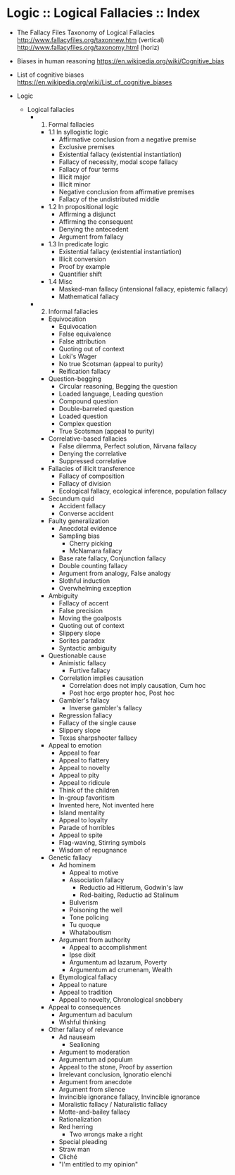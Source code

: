 # Logic :: Logical Fallacies :: Index


* The Fallacy Files Taxonomy of Logical Fallacies
http://www.fallacyfiles.org/taxonnew.htm (vertical)
http://www.fallacyfiles.org/taxonomy.html (horiz)

* Biases in human reasoning
https://en.wikipedia.org/wiki/Cognitive_bias

* List of cognitive biases
https://en.wikipedia.org/wiki/List_of_cognitive_biases


* Logic
  * Logical fallacies
    * 1. Formal fallacies
      * 1.1 In syllogistic logic
        - Affirmative conclusion from a negative premise
        - Exclusive premises
        - Existential fallacy (existential instantiation)
        - Fallacy of necessity, modal scope fallacy
        - Fallacy of four terms
        - Illicit major
        - Illicit minor
        - Negative conclusion from affirmative premises
        - Fallacy of the undistributed middle
      * 1.2 In propositional logic
        - Affirming a disjunct
        - Affirming the consequent
        - Denying the antecedent
        - Argument from fallacy
      * 1.3 In predicate logic
        - Existential fallacy (existential instantiation)
        - Illicit conversion
        - Proof by example
        - Quantifier shift
      * 1.4 Misc
        - Masked-man fallacy (intensional fallacy, epistemic fallacy)
        - Mathematical fallacy
    * 2. Informal fallacies
      - Equivocation
        - Equivocation
        - False equivalence
        - False attribution
        - Quoting out of context
        - Loki's Wager
        - No true Scotsman (appeal to purity)
        - Reification fallacy
      - Question-begging
          - Circular reasoning, Begging the question
          - Loaded language, Leading question
          - Compound question
          - Double-barreled question
          - Loaded question
          - Complex question
          - True Scotsman (appeal to purity)
      - Correlative-based fallacies
        - False dilemma, Perfect solution, Nirvana fallacy
        - Denying the correlative
        - Suppressed correlative
      - Fallacies of illicit transference
        - Fallacy of composition
        - Fallacy of division
        - Ecological fallacy, ecological inference, population fallacy
      - Secundum quid
        - Accident fallacy
        - Converse accident
      - Faulty generalization
        - Anecdotal evidence
        - Sampling bias
          - Cherry picking
          - McNamara fallacy
        - Base rate fallacy, Conjunction fallacy
        - Double counting fallacy
        - Argument from analogy, False analogy
        - Slothful induction
        - Overwhelming exception
      - Ambiguity
        - Fallacy of accent
        - False precision
        - Moving the goalposts
        - Quoting out of context
        - Slippery slope
        - Sorites paradox
        - Syntactic ambiguity
      - Questionable cause
        - Animistic fallacy
          - Furtive fallacy
        - Correlation implies causation
          - Correlation does not imply causation, Cum hoc
          - Post hoc ergo propter hoc, Post hoc
        - Gambler's fallacy
          - Inverse gambler's fallacy
        - Regression fallacy
        - Fallacy of the single cause
        - Slippery slope
        - Texas sharpshooter fallacy
      - Appeal to emotion
        - Appeal to fear
        - Appeal to flattery
        - Appeal to novelty
        - Appeal to pity
        - Appeal to ridicule
        - Think of the children
        - In-group favoritism
        - Invented here, Not invented here
        - Island mentality
        - Appeal to loyalty
        - Parade of horribles
        - Appeal to spite
        - Flag-waving, Stirring symbols
        - Wisdom of repugnance
      - Genetic fallacy
        - Ad hominem
          - Appeal to motive
          - Association fallacy
            - Reductio ad Hitlerum, Godwin's law
            - Red-baiting, Reductio ad Stalinum
          - Bulverism
          - Poisoning the well
          - Tone policing
          - Tu quoque
          - Whataboutism
        - Argument from authority
          - Appeal to accomplishment
          - Ipse dixit
          - Argumentum ad lazarum, Poverty
          - Argumentum ad crumenam, Wealth
        - Etymological fallacy
        - Appeal to nature
        - Appeal to tradition
        - Appeal to novelty, Chronological snobbery
      - Appeal to consequences
        - Argumentum ad baculum
        - Wishful thinking
      - Other fallacy of relevance
        - Ad nauseam
          - Sealioning
        - Argument to moderation
        - Argumentum ad populum
        - Appeal to the stone, Proof by assertion
        - Irrelevant conclusion, Ignoratio elenchi
        - Argument from anecdote
        - Argument from silence
        - Invincible ignorance fallacy, Invincible ignorance
        - Moralistic fallacy / Naturalistic fallacy
        - Motte-and-bailey fallacy
        - Rationalization
        - Red herring
          - Two wrongs make a right
        - Special pleading
        - Straw man
        - Cliché
        - "I'm entitled to my opinion"
